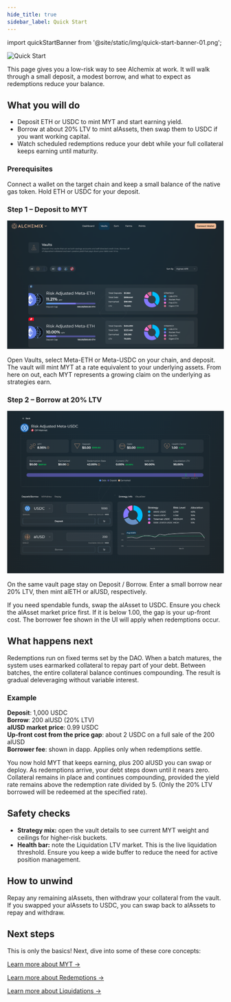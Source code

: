 ```yaml
---
hide_title: true
sidebar_label: Quick Start
---
```


import quickStartBanner from '@site/static/img/quick-start-banner-01.png';

<img src={quickStartBanner} alt="Quick Start" class="banner-spacing" />

This page gives you a low-risk way to see Alchemix at work. It will walk through a small deposit, a modest borrow, and what to expect as redemptions reduce your balance.

## What you will do

- Deposit ETH or USDC to mint MYT and start earning yield.
- Borrow at about 20% LTV to mint alAssets, then swap them to USDC if you want working capital.
- Watch scheduled redemptions reduce your debt while your full collateral keeps earning until maturity.

### Prerequisites

Connect a wallet on the target chain and keep a small balance of the native gas token. Hold ETH or USDC for your deposit.

### Step 1 – Deposit to MYT

![](/img/quick-start-01.png)

Open Vaults, select Meta-ETH or Meta-USDC on your chain, and deposit. The vault will mint MYT at a rate equivalent to your underlying assets. From here on out, each MYT represents a growing claim on the underlying as strategies earn.

### Step 2 – Borrow at 20% LTV

![](/img/quick-start-02.png)

On the same vault page stay on Deposit / Borrow. Enter a small borrow near 20% LTV, then mint alETH or alUSD, respectively.

If you need spendable funds, swap the alAsset to USDC. Ensure you check the alAsset market price first. If it is below 1.00, the gap is your up-front cost. The borrower fee shown in the UI will apply when redemptions occur.

## What happens next

Redemptions run on fixed terms set by the DAO. When a batch matures, the system uses earmarked collateral to repay part of your debt. Between batches, the entire collateral balance continues compounding. The result is gradual deleveraging without variable interest.

### Example

**Deposit**: 1,000 USDC  
**Borrow**: 200 alUSD (20% LTV)  
**alUSD market price**: 0.99 USDC  
**Up-front cost from the price gap**: about 2 USDC on a full sale of the 200 alUSD  
**Borrower fee**: shown in dapp. Applies only when redemptions settle.

You now hold MYT that keeps earning, plus 200 alUSD you can swap or deploy. As redemptions arrive, your debt steps down until it nears zero. Collateral remains in place and continues compounding, provided the yield rate remains above the redemption rate divided by 5. (Only the 20% LTV borrowed will be redeemed at the specified rate).

## Safety checks

- **Strategy mix:** open the vault details to see current MYT weight and ceilings for higher-risk buckets.
- **Health bar:** note the Liquidation LTV market. This is the live liquidation threshold. Ensure you keep a wide buffer to reduce the need for active position management.

## How to unwind

Repay any remaining alAssets, then withdraw your collateral from the vault. If you swapped your alAssets to USDC, you can swap back to alAssets to repay and withdraw.

## Next steps

This is only the basics! Next, dive into some of these core concepts:

[Learn more about MYT →](./concepts/myt-and-yield.md)

[Learn more about Redemptions →](./concepts/redemption-rate.md)

[Learn more about Liquidations →](./concepts/liquidations.md)
